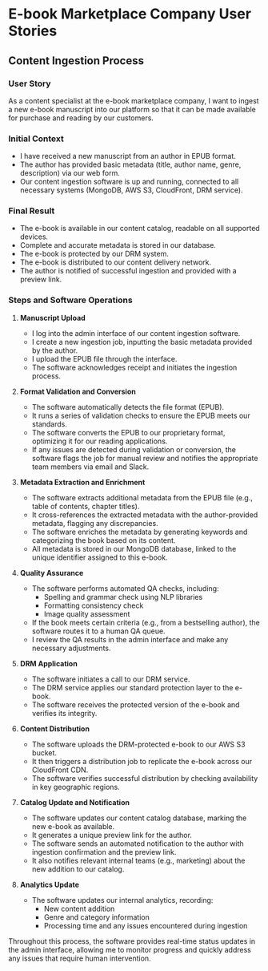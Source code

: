 # E-book Marketplace Company User Stories

## Content Ingestion Process

### User Story
As a content specialist at the e-book marketplace company, I want to ingest a new e-book manuscript into our platform so that it can be made available for purchase and reading by our customers.

### Initial Context
- I have received a new manuscript from an author in EPUB format.
- The author has provided basic metadata (title, author name, genre, description) via our web form.
- Our content ingestion software is up and running, connected to all necessary systems (MongoDB, AWS S3, CloudFront, DRM service).

### Final Result
- The e-book is available in our content catalog, readable on all supported devices.
- Complete and accurate metadata is stored in our database.
- The e-book is protected by our DRM system.
- The e-book is distributed to our content delivery network.
- The author is notified of successful ingestion and provided with a preview link.

### Steps and Software Operations

1. **Manuscript Upload**
   - I log into the admin interface of our content ingestion software.
   - I create a new ingestion job, inputting the basic metadata provided by the author.
   - I upload the EPUB file through the interface.
   - The software acknowledges receipt and initiates the ingestion process.

2. **Format Validation and Conversion**
   - The software automatically detects the file format (EPUB).
   - It runs a series of validation checks to ensure the EPUB meets our standards.
   - The software converts the EPUB to our proprietary format, optimizing it for our reading applications.
   - If any issues are detected during validation or conversion, the software flags the job for manual review and notifies the appropriate team members via email and Slack.

3. **Metadata Extraction and Enrichment**
   - The software extracts additional metadata from the EPUB file (e.g., table of contents, chapter titles).
   - It cross-references the extracted metadata with the author-provided metadata, flagging any discrepancies.
   - The software enriches the metadata by generating keywords and categorizing the book based on its content.
   - All metadata is stored in our MongoDB database, linked to the unique identifier assigned to this e-book.

4. **Quality Assurance**
   - The software performs automated QA checks, including:
     - Spelling and grammar check using NLP libraries
     - Formatting consistency check
     - Image quality assessment
   - If the book meets certain criteria (e.g., from a bestselling author), the software routes it to a human QA queue.
   - I review the QA results in the admin interface and make any necessary adjustments.

5. **DRM Application**
   - The software initiates a call to our DRM service.
   - The DRM service applies our standard protection layer to the e-book.
   - The software receives the protected version of the e-book and verifies its integrity.

6. **Content Distribution**
   - The software uploads the DRM-protected e-book to our AWS S3 bucket.
   - It then triggers a distribution job to replicate the e-book across our CloudFront CDN.
   - The software verifies successful distribution by checking availability in key geographic regions.

7. **Catalog Update and Notification**
   - The software updates our content catalog database, marking the new e-book as available.
   - It generates a unique preview link for the author.
   - The software sends an automated notification to the author with ingestion confirmation and the preview link.
   - It also notifies relevant internal teams (e.g., marketing) about the new addition to our catalog.

8. **Analytics Update**
   - The software updates our internal analytics, recording:
     - New content addition
     - Genre and category information
     - Processing time and any issues encountered during ingestion

Throughout this process, the software provides real-time status updates in the admin interface, allowing me to monitor progress and quickly address any issues that require human intervention.
